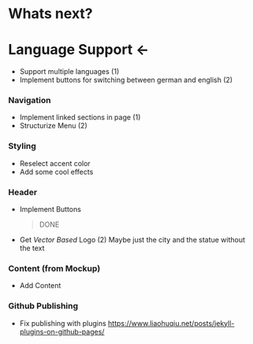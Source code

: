 # Whats next?

# Language Support <-
* Support multiple languages (1)
* Implement buttons for switching between german and english  (2)

### Navigation
* Implement linked sections in page (1)
* Structurize Menu (2)

### Styling
* Reselect accent color
* Add some cool effects

### Header
* Implement Buttons 
    > DONE
* Get _Vector Based_ Logo (2)
  Maybe just the city and the statue without the text
  

### Content (from Mockup)
* Add Content

### Github Publishing
* Fix publishing with plugins
https://www.liaohuqiu.net/posts/jekyll-plugins-on-github-pages/
